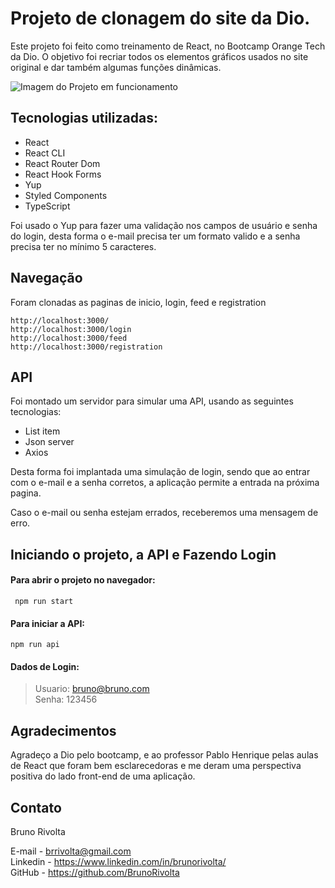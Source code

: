 # Projeto de clonagem do site da Dio.

Este projeto foi feito como treinamento de React, no Bootcamp Orange Tech da Dio.
O objetivo foi recriar todos os elementos gráficos usados no site original e dar também algumas funções dinâmicas.

![Imagem do Projeto em funcionamento](https://images2.imgbox.com/fe/d4/zsYcIBp2_o.gif)

## Tecnologias utilizadas:

 - React
 - React CLI
 - React Router Dom
 - React Hook Forms
 - Yup
 - Styled Components
 - TypeScript
 
Foi usado o Yup para fazer uma validação nos campos de usuário e senha do login, desta forma o e-mail precisa ter um formato valido e a senha precisa ter no mínimo 5 caracteres.

## Navegação

Foram clonadas as paginas de inicio, login, feed e registration  

```
http://localhost:3000/  
http://localhost:3000/login  
http://localhost:3000/feed  
http://localhost:3000/registration 
```

## API

Foi montado um servidor para simular uma API, usando as seguintes tecnologias:

 - List item
 - Json server
 - Axios
 
Desta forma foi implantada uma simulação de login, sendo que ao entrar com o e-mail e a senha corretos, a aplicação permite a entrada na próxima pagina.

Caso o e-mail ou senha estejam errados, receberemos uma mensagem de erro.

  
## Iniciando o projeto, a API e Fazendo Login

#### Para abrir o projeto no navegador:

```
 npm run start
```

#### Para iniciar a API:

```
npm run api
```

#### Dados de Login:

> Usuario: bruno@bruno.com  
> Senha: 123456  

## Agradecimentos

Agradeço a Dio pelo bootcamp, e ao professor Pablo Henrique pelas aulas de React que foram bem esclarecedoras e me deram uma perspectiva positiva do lado front-end de uma aplicação.

## Contato

Bruno Rivolta  

E-mail - brrivolta@gmail.com  
Linkedin - https://www.linkedin.com/in/brunorivolta/  
GitHub - https://github.com/BrunoRivolta  



